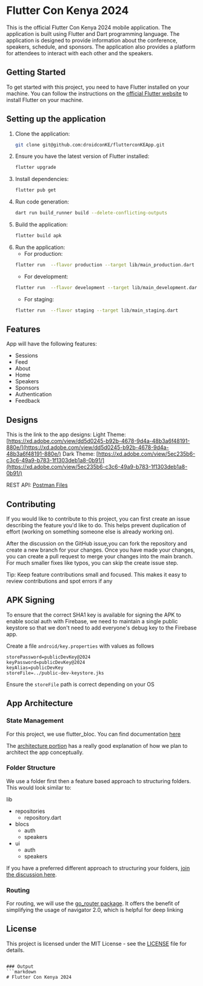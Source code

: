 # Flutter Con Kenya 2024

This is the official Flutter Con Kenya 2024 mobile application. The application is built using Flutter and Dart programming language. The application is designed to provide information about the conference, speakers, schedule, and sponsors. The application also provides a platform for attendees to interact with each other and the speakers.

## Getting Started

To get started with this project, you need to have Flutter installed on your machine. You can follow the instructions on the [official Flutter website](https://flutter.dev/docs/get-started/install) to install Flutter on your machine.

## Setting up the application

1. Clone the application:
    ```bash
    git clone git@github.com:droidconKE/flutterconKEApp.git
    ```
2. Ensure you have the latest version of Flutter installed:
    ```bash
    flutter upgrade
    ```
3. Install dependencies:
    ```bash
    flutter pub get
    ```
4. Run code generation:
    ```bash
    dart run build_runner build --delete-conflicting-outputs
    ```
5. Build the application:
    ```bash
    flutter build apk
    ```
6. Run the application:
    - For production:
    ```bash
    flutter run  --flavor production --target lib/main_production.dart
    ```
    - For development:
    ```bash
    flutter run  --flavor development --target lib/main_development.dart
    ```
    - For staging:
    ```bash
    flutter run  --flavor staging --target lib/main_staging.dart
    ```

## Features
App will have the following features:

- Sessions
- Feed
- About
- Home
- Speakers
- Sponsors
- Authentication
- Feedback

## Designs

This is the link to the app designs:
Light Theme: [https://xd.adobe.com/view/dd5d0245-b92b-4678-9d4a-48b3a6f48191-880e/](https://xd.adobe.com/view/dd5d0245-b92b-4678-9d4a-48b3a6f48191-880e/)
Dark Theme: [https://xd.adobe.com/view/5ec235b6-c3c6-49a9-b783-1f1303deb1a8-0b91/](https://xd.adobe.com/view/5ec235b6-c3c6-49a9-b783-1f1303deb1a8-0b91/)

REST API: [Postman Files](https://documenter.getpostman.com/view/3385291/SzS4TTXb?version=latest#intro)

## Contributing

If you would like to contribute to this project, you can first create an issue describing the feature you'd like
to do. This helps prevent duplication of effort (working on something someone else is already working on).

After the discussion on the GitHub issue,you can fork the repository and create a new branch for your changes. Once you have made your changes, you can create a pull request to merge your changes into the main branch.
For much smaller fixes like typos, you can skip the create issue step.

Tip: Keep feature contributions small and focused. This makes it easy to review contributions and spot errors if any

## APK Signing
To ensure that the correct SHA1 key is available for signing the APK to enable social auth with Firebase, we need to maintain a single public keystore so that we don't need to add everyone's debug key to the Firebase app.

Create a file `android/key.properties` with values as follows
```jks
storePassword=publicDevKey@2024
keyPassword=publicDevKey@2024
keyAlias=publicDevKey
storeFile=../public-dev-keystore.jks
```
Ensure the `storeFile` path is correct depending on your OS

## App Architecture
### State Management

For this project, we use flutter_bloc. You can find documentation [here](https://bloclibrary.dev)

The [architecture portion](https://bloclibrary.dev/architecture/) has a really good explanation of how we plan
to architect the app conceptually.

### Folder Structure

We use a folder first then a feature based approach to structuring folders. This would look similar to:

lib
  - repositories
    - repository.dart
  - blocs
    - auth
    - speakers
  - ui
    - auth
    - speakers

If you have a preferred different approach to structuring your folders, [join the discussion here](https://github.com/droidconKE/flutterconKEApp/discussions/10).

### Routing

For routing, we will use the [go_router package](https://pub.dev/packages/go_router). It offers the benefit of
simplifying the usage of navigator 2.0, which is helpful for deep linking


## License

This project is licensed under the MIT License - see the [LICENSE](LICENSE) file for details.
```

### Output
```markdown
# Flutter Con Kenya 2024
